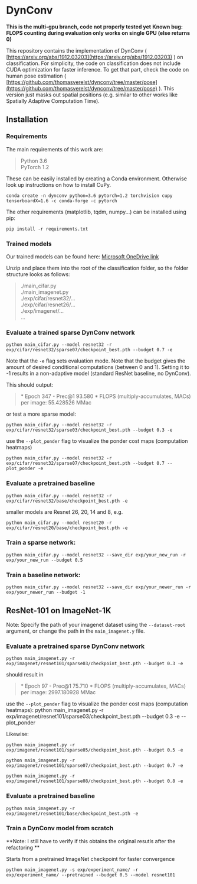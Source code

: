 # DynConv

**This is the multi-gpu branch, code not properly tested yet**
**Known bug: FLOPS counting during evaluation only works on single GPU (else returns 0)**

This repository contains the implementation of DynConv ( [https://arxiv.org/abs/1912.03203](https://arxiv.org/abs/1912.03203) ) on classification. For simplicity, the code on classification does not include CUDA optimization for faster inference. To get that part, check the code on human pose estimation ( [https://github.com/thomasverelst/dynconv/tree/master/pose](https://github.com/thomasverelst/dynconv/tree/master/pose) ). This version just masks out spatial positions (e.g. similar to other works like Spatially Adaptive Computation Time).



## Installation
### Requirements
The main requirements of this work are:
> Python 3.6  
> PyTorch 1.2  

These can be easily installed by creating a Conda environment. Otherwise look up instructions on how to install CuPy.

    conda create -n dynconv python=3.6 pytorch=1.2 torchvision cupy tensorboardX=1.6 -c conda-forge -c pytorch
The other requirements (matplotlib, tqdm, numpy...) can be installed using pip:

    pip install -r requirements.txt

### Trained models
Our trained models can be found here: [Microsoft OneDrive link](https://1drv.ms/u/s!ApImBF1PK3gnjooderXKjqDjYHAeaA?e=ad7O1B)

Unzip and place them into the root of the classification folder, so the folder structure looks as follows:
> ./main_cifar.py  
> ./main_imagenet.py  
> ./exp/cifar/resnet32/...  
> ./exp/cifar/resnet26/...  
> ./exp/imagenet/...  
> ...  


### Evaluate a trained sparse DynConv network

    python main_cifar.py --model resnet32 -r exp/cifar/resnet32/sparse07/checkpoint_best.pth --budget 0.7 -e

Note that the `-e` flag sets evaluation mode. Note that the budget gives the amount of desired conditional computations (between 0 and 1). Setting it to -1 results in a non-adaptive model (standard ResNet baseline, no DynConv).

This should output:
>\* Epoch 347 - Prec@1 93.580
>\* FLOPS (multiply-accumulates, MACs) per image:  55.428526 MMac

or test a more sparse model:

    python main_cifar.py --model resnet32 -r exp/cifar/resnet32/sparse03/checkpoint_best.pth --budget 0.3 -e

use the `--plot_ponder` flag to visualize the ponder cost maps (computation heatmaps)

    python main_cifar.py --model resnet32 -r exp/cifar/resnet32/sparse07/checkpoint_best.pth --budget 0.7 --plot_ponder -e


### Evaluate a pretrained baseline

    python main_cifar.py --model resnet32 -r exp/cifar/resnet32/base/checkpoint_best.pth -e

smaller models are Resnet 26, 20, 14 and 8, e.g.
    
    python main_cifar.py --model resnet20 -r exp/cifar/resnet20/base/checkpoint_best.pth -e

### Train a sparse network:

    python main_cifar.py --model resnet32 --save_dir exp/your_new_run -r exp/your_new_run --budget 0.5

### Train a baseline network:

    python main_cifar.py --model resnet32 --save_dir exp/your_newer_run -r exp/your_newer_run --budget -1



## ResNet-101 on ImageNet-1K

Note: Specify the path of your imagenet dataset using the `--dataset-root` argument, or change the path in the `main_imagenet.y` file. 

### Evaluate a pretrained sparse DynConv network

    python main_imagenet.py -r exp/imagenet/resnet101/sparse03/checkpoint_best.pth --budget 0.3 -e
    
should result in 

>\* Epoch 97 - Prec@1 75.710
>\* FLOPS (multiply-accumulates, MACs) per image:  2997.180928 MMac

use the `--plot_ponder` flag to visualize the ponder cost maps (computation heatmaps):
    python main_imagenet.py -r exp/imagenet/resnet101/sparse03/checkpoint_best.pth --budget 0.3 -e --plot_ponder


Likewise:

    python main_imagenet.py -r exp/imagenet/resnet101/sparse05/checkpoint_best.pth --budget 0.5 -e    

    python main_imagenet.py -r exp/imagenet/resnet101/sparse07/checkpoint_best.pth --budget 0.7 -e

    python main_imagenet.py -r exp/imagenet/resnet101/sparse08/checkpoint_best.pth --budget 0.8 -e



### Evaluate a pretrained baseline

    python main_imagenet.py -r exp/imagenet/resnet101/base/checkpoint_best.pth -e

### Train a DynConv model from scratch
**Note: I still have to verify if this obtains the original resutls after the refactoring **

Starts from a pretrained ImageNet checkpoint for faster convergence

    python main_imagenet.py -s exp/experiment_name/ -r exp/experiment_name/ --pretrained --budget 0.5 --model resnet101